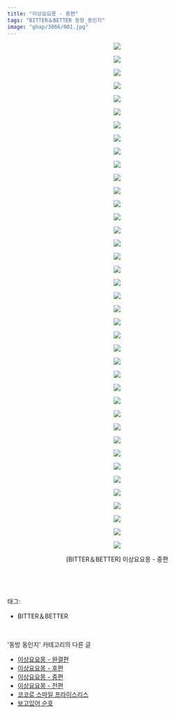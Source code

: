 ```yaml
---
title: "이상요요몽 - 중편"
tags: "BITTER＆BETTER 동방_동인지"
image: "ghap/3066/001.jpg"
---
```

<div class="article">
<p style="text-align: center; clear: none; float: none;"><img src="{{ site.nasurl }}/ghap/3066/001.jpg"/></p>
<p style="text-align: center; clear: none; float: none;"><img src="{{ site.nasurl }}/ghap/3066/002.jpg"/></p>
<p style="text-align: center; clear: none; float: none;"><img src="{{ site.nasurl }}/ghap/3066/003.jpg"/></p>
<p style="text-align: center; clear: none; float: none;"><img src="{{ site.nasurl }}/ghap/3066/004.jpg"/></p>
<p style="text-align: center; clear: none; float: none;"><img src="{{ site.nasurl }}/ghap/3066/005.jpg"/></p>
<p style="text-align: center; clear: none; float: none;"><img src="{{ site.nasurl }}/ghap/3066/006.jpg"/></p>
<p style="text-align: center; clear: none; float: none;"><img src="{{ site.nasurl }}/ghap/3066/007.jpg"/></p>
<p style="text-align: center; clear: none; float: none;"><img src="{{ site.nasurl }}/ghap/3066/008.jpg"/></p>
<p style="text-align: center; clear: none; float: none;"><img src="{{ site.nasurl }}/ghap/3066/009.jpg"/></p>
<p style="text-align: center; clear: none; float: none;"><img src="{{ site.nasurl }}/ghap/3066/010.jpg"/></p>
<p style="text-align: center; clear: none; float: none;"><img src="{{ site.nasurl }}/ghap/3066/011.jpg"/></p>
<p style="text-align: center; clear: none; float: none;"><img src="{{ site.nasurl }}/ghap/3066/012.jpg"/></p>
<p style="text-align: center; clear: none; float: none;"><img src="{{ site.nasurl }}/ghap/3066/013.jpg"/></p>
<p style="text-align: center; clear: none; float: none;"><img src="{{ site.nasurl }}/ghap/3066/014.jpg"/></p>
<p style="text-align: center; clear: none; float: none;"><img src="{{ site.nasurl }}/ghap/3066/015.jpg"/></p>
<p style="text-align: center; clear: none; float: none;"><img src="{{ site.nasurl }}/ghap/3066/016.jpg"/></p>
<p style="text-align: center; clear: none; float: none;"><img src="{{ site.nasurl }}/ghap/3066/017.jpg"/></p>
<p style="text-align: center; clear: none; float: none;"><img src="{{ site.nasurl }}/ghap/3066/018.jpg"/></p>
<p style="text-align: center; clear: none; float: none;"><img src="{{ site.nasurl }}/ghap/3066/019.jpg"/></p>
<p style="text-align: center; clear: none; float: none;"><img src="{{ site.nasurl }}/ghap/3066/020.jpg"/></p>
<p style="text-align: center; clear: none; float: none;"><img src="{{ site.nasurl }}/ghap/3066/021.jpg"/></p>
<p style="text-align: center; clear: none; float: none;"><img src="{{ site.nasurl }}/ghap/3066/022.jpg"/></p>
<p style="text-align: center; clear: none; float: none;"><img src="{{ site.nasurl }}/ghap/3066/023.jpg"/></p>
<p style="text-align: center; clear: none; float: none;"><img src="{{ site.nasurl }}/ghap/3066/024.jpg"/></p>
<p style="text-align: center; clear: none; float: none;"><img src="{{ site.nasurl }}/ghap/3066/025.jpg"/></p>
<p style="text-align: center; clear: none; float: none;"><img src="{{ site.nasurl }}/ghap/3066/026.jpg"/></p>
<p style="text-align: center; clear: none; float: none;"><img src="{{ site.nasurl }}/ghap/3066/027.jpg"/></p>
<p style="text-align: center; clear: none; float: none;"><img src="{{ site.nasurl }}/ghap/3066/028.jpg"/></p>
<p style="text-align: center; clear: none; float: none;"><img src="{{ site.nasurl }}/ghap/3066/029.jpg"/></p>
<p style="text-align: center; clear: none; float: none;"><img src="{{ site.nasurl }}/ghap/3066/030.jpg"/></p>
<p style="text-align: center; clear: none; float: none;"><img src="{{ site.nasurl }}/ghap/3066/031.jpg"/></p>
<p style="text-align: center; clear: none; float: none;"><img src="{{ site.nasurl }}/ghap/3066/032.jpg"/></p>
<p style="text-align: center; clear: none; float: none;"><img src="{{ site.nasurl }}/ghap/3066/033.jpg"/></p>
<p style="text-align: center; clear: none; float: none;"><img src="{{ site.nasurl }}/ghap/3066/034.jpg"/></p>
<p style="text-align: center; clear: none; float: none;"><img src="{{ site.nasurl }}/ghap/3066/035.jpg"/></p>
<p style="text-align: center; clear: none; float: none;"><img src="{{ site.nasurl }}/ghap/3066/036.jpg"/></p>
<p style="text-align: center; clear: none; float: none;"><img src="{{ site.nasurl }}/ghap/3066/037.jpg"/></p>
<p style="text-align: center; clear: none; float: none;"><img src="{{ site.nasurl }}/ghap/3066/038.jpg"/></p>
<p style="text-align: center; clear: none; float: none;"><img src="{{ site.nasurl }}/ghap/3066/039.jpg"/></p>
<p style="text-align: center; clear: none; float: none;">[BITTER＆BETTER] 이상요요몽 - 중편</p>
<p><br/></p>
</div><br/>
<div class="tagTrail">
<p>태그: </p>
<ul>
<li>BITTER＆BETTER</li>
</ul>
</div><br/>
<div class="another">
<p>'동방 동인지' 카테고리의 다른 글</p>
<ul>
<li><a href="/2017-01-05-ghap_3068">이상요요몽 - 완결편</a></li>
<li><a href="/2017-01-05-ghap_3067">이상요요몽 - 후편</a></li>
<li><a href="/2017-01-05-ghap_3066">이상요요몽 - 중편</a></li>
<li><a href="/2017-01-05-ghap_3065">이상요요몽 - 전편</a></li>
<li><a href="/2017-01-05-ghap_3064">코코로 스마일 프라이스리스</a></li>
<li><a href="/2017-01-05-ghap_3063">보고있어 순호</a></li>
</ul>
</div><br/>
<div class="cb_module cb_fluid">
<div class="cb_wrt cb_profile">
</div><!-- commentList close -->
</div><br/>
